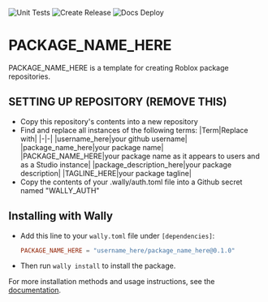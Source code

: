 ![Unit Tests](https://github.com/username_here/package_name_here/actions/workflows/ci.yml/badge.svg)
![Create Release](https://github.com/username_here/package_name_here/actions/workflows/release.yml/badge.svg)
![Docs Deploy](https://github.com/username_here/package_name_here/actions/workflows/docs-deploy.yml/badge.svg)

# PACKAGE_NAME_HERE

PACKAGE_NAME_HERE is a template for creating Roblox package repositories.

## SETTING UP REPOSITORY (REMOVE THIS)

* Copy this repository's contents into a new repository
* Find and replace all instances of the following terms:
|Term|Replace with|
|-|-|
|username_here|your github username|
|package_name_here|your package name|
|PACKAGE_NAME_HERE|your package name as it appears to users and as a Studio instance|
|package_description_here|your package description|
|TAGLINE_HERE|your package tagline|
* Copy the contents of your .wally/auth.toml file into a Github secret named "WALLY_AUTH"

## Installing with Wally

* Add this line to your `wally.toml` file under `[dependencies]`:

	```toml
	PACKAGE_NAME_HERE = "username_here/package_name_here@0.1.0"
	```

* Then run `wally install` to install the package.

For more installation methods and usage instructions, see the [documentation](https://username_here.github.io/package_name_here).
